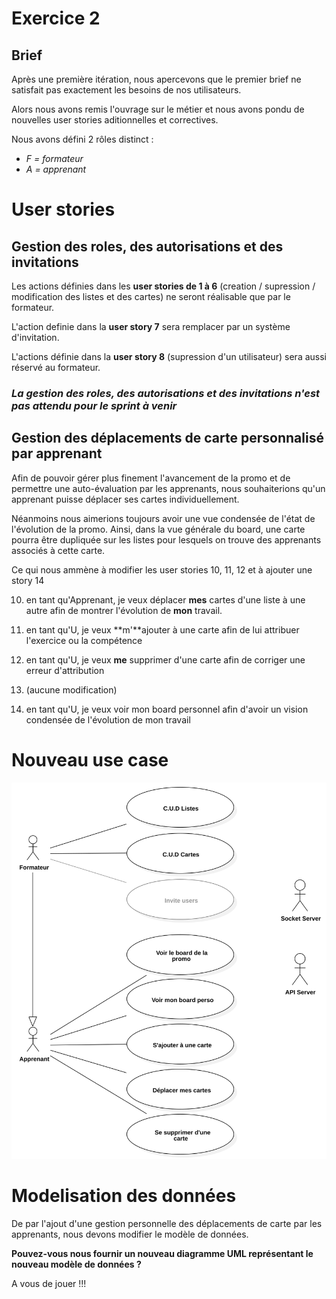 # Exercice 2

## Brief

Après une première itération, nous apercevons que le premier brief ne satisfait pas exactement les besoins de nos utilisateurs.

Alors nous avons remis l'ouvrage sur le métier et nous avons pondu de nouvelles user stories aditionnelles et correctives.

Nous avons défini 2 rôles distinct :

* *F = formateur*
* *A = apprenant*

# User stories

## Gestion des roles, des autorisations et des invitations

Les actions définies dans les **user stories de 1 à 6** (creation / supression / modification des listes et des cartes) ne seront réalisable que par le formateur.

L'action definie dans la **user story 7** sera remplacer par un système d'invitation.

L'actions définie dans la **user story 8** (supression d'un utilisateur) sera aussi réservé au formateur.

### *La gestion des roles, des autorisations et des invitations n'est pas attendu pour le sprint à venir*

## Gestion des déplacements de carte personnalisé par apprenant

Afin de pouvoir gérer plus finement l'avancement de la promo et de permettre une auto-évaluation par les apprenants, nous souhaiterions qu'un apprenant puisse déplacer ses cartes individuellement.

Néanmoins nous aimerions toujours avoir une vue condensée de l'état de l'évolution de la promo. Ainsi, dans la vue générale du board, une carte pourra être dupliquée sur les listes pour lesquels on trouve des apprenants associés à cette carte.

Ce qui nous ammène à modifier les user stories 10, 11, 12 et à ajouter une story 14

10. en tant qu'Apprenant, je veux déplacer **mes** cartes d'une liste à une autre afin de montrer l'évolution de **mon** travail.

11. en tant qu'U, je veux **m'**ajouter à une carte afin de lui attribuer l'exercice ou la compétence

12. en tant qu'U, je veux **me** supprimer d'une carte afin de corriger une erreur d'attribution

13. (aucune modification)

14. en tant qu'U, je veux voir mon board personnel afin d'avoir un vision condensée de l'évolution de mon travail

# Nouveau use case

![](UseCase2.svg)

# Modelisation des données

De par l'ajout d'une gestion personnelle des déplacements de carte par les apprenants, nous devons modifier le modèle de données.

**Pouvez-vous nous fournir un nouveau diagramme UML représentant le nouveau modèle de données ?**

A vous de jouer !!!



















